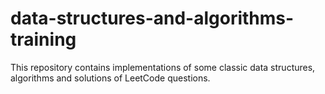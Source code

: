# data-structures-and-algorithms-training
This repository contains implementations of some classic data structures, algorithms and solutions of LeetCode questions.
